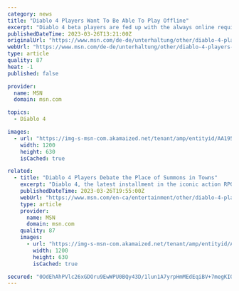```yaml
---
category: news
title: "Diablo 4 Players Want To Be Able To Play Offline"
excerpt: "Diablo 4 beta players are fed up with the always online requirements, calling on the devs to make it possible to play offline. This comes as the Diablo servers have struggled to keep up with demand, ..."
publishedDateTime: 2023-03-26T13:21:00Z
originalUrl: "https://www.msn.com/de-de/unterhaltung/other/diablo-4-players-want-to-be-able-to-play-offline/ar-AA195Lpt"
webUrl: "https://www.msn.com/de-de/unterhaltung/other/diablo-4-players-want-to-be-able-to-play-offline/ar-AA195Lpt"
type: article
quality: 87
heat: -1
published: false

provider:
  name: MSN
  domain: msn.com

topics:
  - Diablo 4

images:
  - url: "https://img-s-msn-com.akamaized.net/tenant/amp/entityid/AA195XQh.img?h=630&w=1200&m=6&q=60&o=t&l=f&f=jpg"
    width: 1200
    height: 630
    isCached: true

related:
  - title: "Diablo 4 Players Debate the Place of Summons in Towns"
    excerpt: "Diablo 4, the latest installment in the iconic action RPG series, has been captivating players with its thrilling gameplay, immersive world, and legendary loot. However, a rising debate among the ..."
    publishedDateTime: 2023-03-26T19:55:00Z
    webUrl: "https://www.msn.com/en-ca/entertainment/other/diablo-4-players-debate-the-place-of-summons-in-towns/ar-AA195Hjq"
    type: article
    provider:
      name: MSN
      domain: msn.com
    quality: 87
    images:
      - url: "https://img-s-msn-com.akamaized.net/tenant/amp/entityid/AAYnKHr.img?h=630&w=1200&m=6&q=60&o=t&l=f&f=jpg"
        width: 1200
        height: 630
        isCached: true

secured: "0OdEhAhPVlc26xGDOru9EwWPU0BQy43D/1lun1A7yrpHmMEdEqiBV+7megKIOnI2k8F/pjt0Vn/X2U7VKWvhXouCNgTOH95git6KI7aChjnYEcq1JYUAY8cI36RXZT6GrOkqOW1TlR9udNfn01b6ThfWe4VVypRjbeqMbb5yPmgyClutYcNEzi59hmdckug7yONJODuNhjA2BuWUgKlXL0lDkHmk8DyclFUUOJ2OEOOFva1Nni0J3iDOIEIwAVxkg8/kRsohMgjFuxBcl8H4Ofa+LjhKiit9WQM+rt5wKvkS0GchHZ3DNe0VpLoIWgYupAskk2kjV0/01kJkj4o+mpDXGSHeUMq4z9/AEh4/HSE=;9KwboXBu+Yedi662qjAU6w=="
---
```


